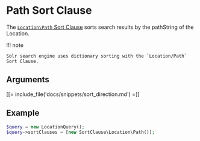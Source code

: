 # Path Sort Clause

The [`Location\Path` Sort Clause](https://github.com/ibexa/core/blob/main/src/contracts/Repository/Values/Content/Query/SortClause/Location/Path.php)
sorts search results by the pathString of the Location.

!!! note

    Solr search engine uses dictionary sorting with the `Location/Path` Sort Clause.

## Arguments

[[= include_file('docs/snippets/sort_direction.md') =]]

## Example

``` php
$query = new LocationQuery();
$query->sortClauses = [new SortClause\Location\Path()];
```
